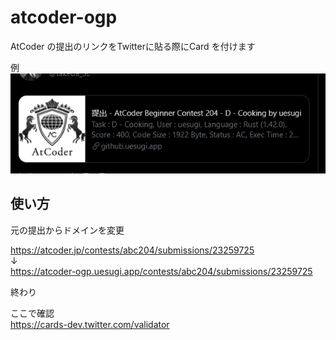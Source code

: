 # atcoder-ogp
AtCoder の提出のリンクをTwitterに貼る際にCard を付けます  

例  
![sample image](/docs/card_sample.png)  

## 使い方  
元の提出からドメインを変更  

https://atcoder.jp/contests/abc204/submissions/23259725  
↓  
https://atcoder-ogp.uesugi.app/contests/abc204/submissions/23259725  

終わり  
  
ここで確認  
https://cards-dev.twitter.com/validator  